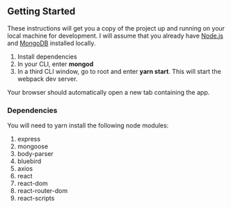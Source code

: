 
## Getting Started

These instructions will get you a copy of the project up and running on your local machine for development. I will assume that you already have [Node.js](https://nodejs.org/en/) and [MongoDB](https://www.mongodb.com/) installed locally. 

1. Install dependencies
2. In your CLI, enter **mongod**
4. In a third CLI window, go to root and enter **yarn start**. This will start the webpack dev server.

Your browser should automatically open a new tab containing the app.

### Dependencies

You will need to yarn install the following node modules:

1. express
2. mongoose
3. body-parser
4. bluebird
5. axios
6. react
7. react-dom
8. react-router-dom
9. react-scripts



